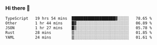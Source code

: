 ### Hi there 👋

<!--
**WShiBin/WShiBin** is a ✨ _special_ ✨ repository because its `README.md` (this file) appears on your GitHub profile.

Here are some ideas to get you started:

- 🔭 I’m currently working on ...
- 🌱 I’m currently learning ...
- 👯 I’m looking to collaborate on ...
- 🤔 I’m looking for help with ...
- 💬 Ask me about ...
- 📫 How to reach me: ...
- 😄 Pronouns: ...
- ⚡ Fun fact: ...
-->

<!--START_SECTION:waka-->

```txt
TypeScript   19 hrs 54 mins  ███████████████████▓░░░░░   78.65 %
Other        1 hr 44 mins    █▓░░░░░░░░░░░░░░░░░░░░░░░   06.89 %
JSON         1 hr 27 mins    █▒░░░░░░░░░░░░░░░░░░░░░░░   05.78 %
Rust         28 mins         ▒░░░░░░░░░░░░░░░░░░░░░░░░   01.85 %
YAML         24 mins         ▒░░░░░░░░░░░░░░░░░░░░░░░░   01.61 %
```

<!--END_SECTION:waka-->
